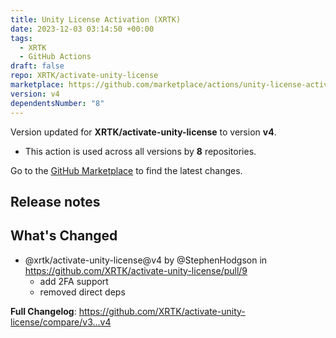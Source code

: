 ```yaml
---
title: Unity License Activation (XRTK)
date: 2023-12-03 03:14:50 +00:00
tags:
  - XRTK
  - GitHub Actions
draft: false
repo: XRTK/activate-unity-license
marketplace: https://github.com/marketplace/actions/unity-license-activation-xrtk
version: v4
dependentsNumber: "8"
---
```



Version updated for **XRTK/activate-unity-license** to version **v4**.
- This action is used across all versions by **8** repositories.

Go to the [GitHub Marketplace](https://github.com/marketplace/actions/unity-license-activation-xrtk) to find the latest changes.

## Release notes

## What's Changed
* @xrtk/activate-unity-license@v4 by @StephenHodgson in https://github.com/XRTK/activate-unity-license/pull/9
  - add 2FA support
  - removed direct deps

**Full Changelog**: https://github.com/XRTK/activate-unity-license/compare/v3...v4

